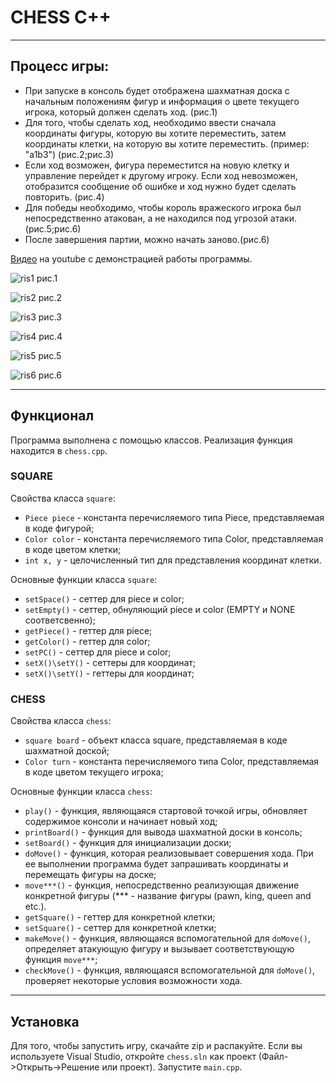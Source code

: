 # CHESS C++
___
## Процесс игры:
+ При запуске в консоль будет отображена шахматная доска с начальным положениям фигур и информация о цвете текущего игрока, который должен сделать ход. (рис.1)
+ Для того, чтобы сделать ход, необходимо ввести сначала координаты фигуры, которую вы хотите переместить, затем координаты клетки, на которую вы хотите переместить. (пример: "a1b3") (рис.2;рис.3)
+ Если ход возможен, фигура переместится на новую клетку и управление перейдет к другому игроку. Если ход невозможен, отобразится сообщение об ошибке и ход нужно будет сделать повторить. (рис.4)
+ Для победы необходимо, чтобы король вражеского игрока был непосредственно атакован, а не находился под угрозой атаки. (рис.5;рис.6)
+ После завершения партии, можно начать заново.(рис.6)

[Видео](https://youtu.be/72MuK8vSeno) на youtube с демонстрацией работы программы.

![ris1](https://github.com/KrotSoon/chess/assets/122313221/c512d1cd-4035-4e38-a5a8-5d20e3a3ac30)
рис.1

![ris2](https://github.com/KrotSoon/chess/assets/122313221/e9b56ae8-023b-486f-85b9-55ab82b1bcd9)
рис.2

![ris3](https://github.com/KrotSoon/chess/assets/122313221/5396021b-5e2f-467e-843f-689a53889425)
рис.3

![ris4](https://github.com/KrotSoon/chess/assets/122313221/a947547f-cc2c-4891-9b47-1e9d1992c3c1)
рис.4

![ris5](https://github.com/KrotSoon/chess/assets/122313221/7bcb0556-0b5a-4c30-8b4e-2c4058f3690a)
рис.5

![ris6](https://github.com/KrotSoon/chess/assets/122313221/dc4bd23b-6a7f-434d-a33b-9b6e827accf8)
рис.6
___
## Функционал 
Программа выполнена с помощью классов. Реализация функция находится в `chess.cpp`. 

### SQUARE
Свойства класса `square`:
+ `Piece piece` - константа перечисляемого типа Piece, представляемая в коде фигурой;
+ `Color color` - константа перечисляемого типа Color, представляемая в коде цветом клетки;
+ `int x, y` - целочисленный тип для представления координат клетки.

Основные функции класса `square`:
+ `setSpace()` - сеттер для piece и color;
+ `setEmpty()` - сеттер, обнуляющий piece и color (EMPTY и NONE соответсвенно);
+ `getPiece()` - геттер для piece;
+ `getColor()` - геттер для color;
+ `setPC()` - сеттер для piece и color;
+ `setX()\setY()` - сеттеры для координат;
+ `setX()\setY()` - геттеры для координат;

### CHESS
Свойства класса `chess`:
+ `square board` - объект класса square, представляемая в коде шахматной доской;
+ `Color turn` - константа перечисляемого типа Color, представляемая в коде цветом текущего игрока;

Основные функции класса `chess`:
+ `play()` - функция, являющаяся стартовой точкой игры, обновляет содержимое консоли и начинает новый ход;
+ `printBoard()` - функция для вывода шахматной доски в консоль;
+ `setBoard()` - функция для инициализации доски;
+ `doMove()` - функция, которая реализовывает совершения хода. При ее выполнении программа будет запрашивать координаты и перемещать фигуры на доске;
+ `move***()` - функция, непосредственно реализующая движение конкретной фигуры (*** - название фигуры (pawn, king, queen and etc.).
+ `getSquare()` - геттер для конкретной клетки;
+ `setSquare()` - сеттер для конкретной клетки;
+ `makeMove()` - функция, являющаяся вспомогательной для `doMove()`, определяет атакующую фигуру и вызывает соответствующую функция `move***`;
+ `checkMove()` -  функция, являющаяся вспомогательной для `doMove()`, проверяет некоторые условия возможности хода.
___
## Установка
Для того, чтобы запустить игру, скачайте zip и распакуйте. Если вы используете Visual Studio, откройте `chess.sln` как проект (Файл->Открыть->Решение или проект). Запустите `main.cpp`. 
